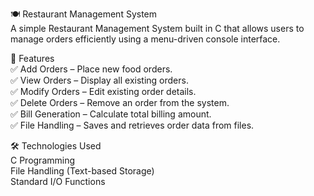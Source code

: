 🍽️ Restaurant Management System\
A simple Restaurant Management System built in C that allows users to manage orders efficiently using a menu-driven console interface.

🚀 Features\
✅ Add Orders – Place new food orders.\
✅ View Orders – Display all existing orders.\
✅ Modify Orders – Edit existing order details.\
✅ Delete Orders – Remove an order from the system.\
✅ Bill Generation – Calculate total billing amount.\
✅ File Handling – Saves and retrieves order data from files.

🛠️ Technologies Used\
C Programming\
File Handling (Text-based Storage)\
Standard I/O Functions
